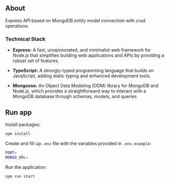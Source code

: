 ## About

Express API based on MongoDB entity model connection with crud operations.

### Technical Stack

- **Express:** A fast, unopinionated, and minimalist web framework for Node.js that simplifies building web applications and APIs by providing a robust set of features.

- **TypeScript:** A strongly-typed programming language that builds on JavaScript, adding static typing and enhanced development tools.

- **Mongoose:** An Object Data Modeling (ODM) library for MongoDB and Node.js, which provides a straightforward way to interact with a MongoDB database through schemas, models, and queries.

## Run app

Install packages:

```bash
npm install
```

Create and fill up `.env` file with the variables provided in `.env.example`:

```bash
PORT=
MONGO_URL=
```

Run the application:

```bash
npm run start
```
